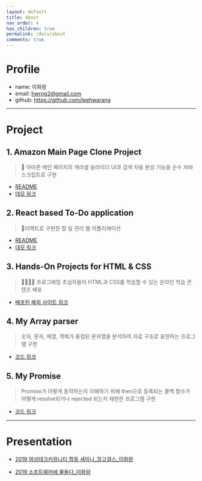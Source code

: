 ```yaml
---
layout: default
title: About
nav_order: 4
has_children: true
permalink: /docs/about
comments: true
---
```


# Profile

- name: 이화랑
- email: hwrng2@gmail.com
- github: https://github.com/leehwarang

---

# Project

## 1. Amazon Main Page Clone Project

> 🛒 아마존 메인 페이지의 캐러셀 슬라이더 UI과 검색 자동 완성 기능을 순수 자바스크립트로 구현

- [README](https://github.com/leehwarang/javascript-amazon#amazon-main-page-clone-project)
- [데모 링크](https://michelle-amazon.herokuapp.com/)

## 2. React based To-Do application

> 📝리액트로 구현한 할 일 관리 웹 어플리케이션

- [README](https://github.com/leehwarang/javascript-web-todo)
- [데모 링크](https://michelle-todo.herokuapp.com/)

## 3. Hands-On Projects for HTML & CSS

> 👨‍💻👩‍💻 프로그래밍 초심자들이 HTML과 CSS를 학습할 수 있는 온라인 학습 콘텐츠 배포

- [배포된 해외 사이트 링크](http://bitly.kr/gT5N9Cm)

## 4. My Array parser

> 숫자, 문자, 배열, 객체가 중첩된 문자열을 분석하여 자료 구조로 표현하는 프로그램 구현

- [코드 링크](https://github.com/leehwarang/javascript-json/tree/step6-3)

## 5. My Promise

> Promise가 어떻게 동작하는지 이해하기 위해 then으로 등록되는 콜백 함수가 어떻게 resolve되거나 rejected 되는지 재현한 프로그램 구현

- [코드 링크](https://github.com/leehwarang/javascript-amazon/tree/step13-1/MyPromise)

---

# Presentation

- [2019 여성테크커뮤니티 합동 세미나\_장고걸스\_이화랑](https://speakerdeck.com/leehwarang/2019-yeoseongtekeukeomyuniti-habdong-semina-janggogeolseu-ihwarang)

- [2019 소프트웨어에 물들다\_이화랑](https://speakerdeck.com/leehwarang/2019-somul-munjereul-haegyeolhageona-saeroun-gacireul-mandeulgeona-ihwarang?slide=29)
